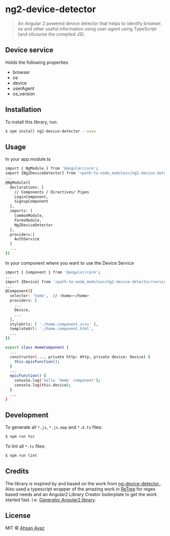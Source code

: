 # ng2-device-detector


> An Angular 2 powered device detector that helps to identify browser, os and other useful information using user-agent using TypeScript (and ofcourse the compiled JS).


## Device service
Holds the following properties
* browser
* os
* device
* userAgent
* os_version

## Installation

To install this library, run:

```bash
$ npm install ng2-device-detector --save
```

## Usage
In your app.module.ts
```bash
import { NgModule } from '@angular/core';
import {Ng2DeviceDetector} from '<path-to-node_modules>/ng2-device-detector';
...
@NgModule({
  declarations: [
    // Components / Directives/ Pipes
    LoginComponent,
    SignupComponent
  ],
  imports: [
    CommonModule,
    FormsModule,
    Ng2DeviceDetector
  ],
  providers:[
    AuthService
  ]
  ...
})
```

In your component where you want to use the Device Service
```bash
import { Component } from '@angular/core';
...
import {Device} from '<path-to-node_modules>/ng2-device-detector/services/ng2-device.service';
...
@Component({
  selector: 'home',  // <home></home>
  providers: [
    ...
    Device,
    ...
  ],
  styleUrls: [ './home.component.scss' ],
  templateUrl: './home.component.html',
  ...
})

export class HomeComponent {
  ...
  constructor(..., private http: Http, private device: Device) {
    this.epicFunction();
  }
  ...
  epicFunction() {
    console.log('hello `Home` component');
    console.log(this.device);
  }
  ...
}

```

## Development

To generate all `*.js`, `*.js.map` and `*.d.ts` files:

```bash
$ npm run tsc
```

To lint all `*.ts` files:

```bash
$ npm run lint
```

## Credits

The library is inspired by and based on the work from [ng-device-detector ](https://github.com/srfrnk/ng-device-detector). Also used a typescript wrapper of the amazing work in [ReTree](https://github.com/srfrnk/re-tree) for regex based needs and an Angular2 Library Creator boilerplate to get the work started fast. I.e. [Generator Angular2 library](https://github.com/jvandemo/generator-angular2-library).

## License

MIT © [Ahsan Ayaz](ahsan.ubitian@gmail.com)

